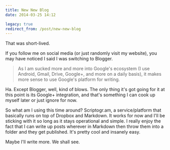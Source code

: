 ```yaml
---
title: New New Blog
date: 2014-03-25 14:12

legacy: true
redirect_from: /post/new-new-blog
---
```


That was short-lived.

If you follow me on social media (or just randomly visit my website), you may have noticed I said I was switching to Blogger.

> As I am sucked more and more into Google's ecosystem (I use Android, Gmail, Drive, Google+, and more on a daily basis), it makes more sense to use Google's platform for writing.

Ha. Except Blogger, well, kind of blows. The only thing it's got going for it at this point is its Google+ integration, and that's something I can cook up myself later or just ignore for now.

So what am I using this time around? Scriptogr.am, a service/platform that basically runs on top of Dropbox and Markdown. It works for now and I'll be sticking with it so long as it stays operational and simple. I really enjoy the fact that I can write up posts wherever in Markdown then throw them into a folder and they get published. It's pretty cool and insanely easy.

Maybe I'll write more. We shall see.
